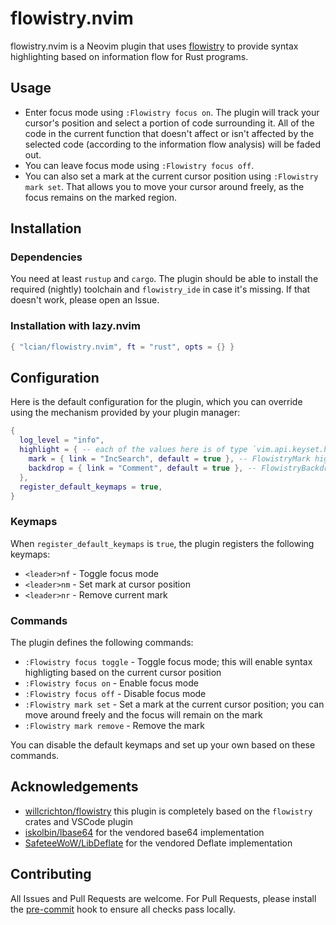 # flowistry.nvim

flowistry.nvim is a Neovim plugin that uses [flowistry](https://github.com/willcrichton/flowistry) to provide syntax highlighting based on information flow for Rust programs.

## Usage

- Enter focus mode using `:Flowistry focus on`. The plugin will track your cursor's position and select a portion of code surrounding it. All of the code in the current function that doesn't affect or isn't affected by the selected code (according to the information flow analysis) will be faded out.
- You can leave focus mode using `:Flowistry focus off`.
- You can also set a mark at the current cursor position using `:Flowistry mark set`. That allows you to move your cursor around freely, as the focus remains on the marked region.

## Installation

### Dependencies

You need at least `rustup` and `cargo`.
The plugin should be able to install the required (nightly) toolchain and `flowistry_ide` in case it's missing.
If that doesn't work, please open an Issue.

### Installation with lazy.nvim

```lua
{ "lcian/flowistry.nvim", ft = "rust", opts = {} }
```

## Configuration

Here is the default configuration for the plugin, which you can override using the mechanism provided by your plugin manager:

```lua
{
  log_level = "info",
  highlight = { -- each of the values here is of type `vim.api.keyset.highlight`
    mark = { link = "IncSearch", default = true }, -- FlowistryMark highlight group
    backdrop = { link = "Comment", default = true }, -- FlowistryBackdrop highlight group
  },
  register_default_keymaps = true,
}
```

### Keymaps

When `register_default_keymaps` is `true`, the plugin registers the following keymaps:

- `<leader>nf` - Toggle focus mode
- `<leader>nm` - Set mark at cursor position
- `<leader>nr` - Remove current mark

### Commands

The plugin defines the following commands:

- `:Flowistry focus toggle` - Toggle focus mode; this will enable syntax highligting based on the current cursor position
- `:Flowistry focus on` - Enable focus mode
- `:Flowistry focus off` - Disable focus mode
- `:Flowistry mark set` - Set a mark at the current cursor position; you can move around freely and the focus will remain on the mark
- `:Flowistry mark remove` - Remove the mark

You can disable the default keymaps and set up your own based on these commands.

## Acknowledgements

- [willcrichton/flowistry](https://github.com/willcrichton/flowistry) this plugin is completely based on the `flowistry` crates and VSCode plugin
- [iskolbin/lbase64](https://github.com/iskolbin/lbase64) for the vendored base64 implementation
- [SafeteeWoW/LibDeflate](https://github.com/SafeteeWoW/LibDeflate) for the vendored Deflate implementation

## Contributing

All Issues and Pull Requests are welcome.
For Pull Requests, please install the [pre-commit](https://github.com/pre-commit/pre-commit) hook to ensure all checks pass locally.

